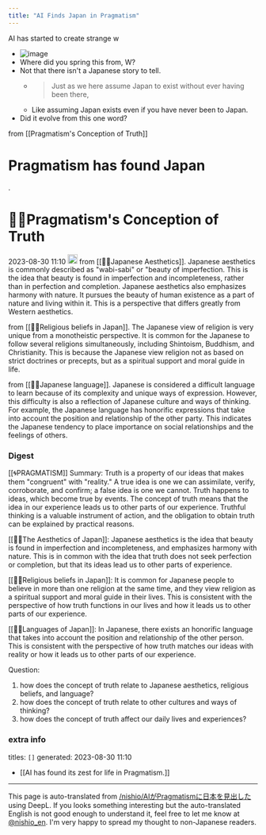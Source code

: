 ```yaml
---
title: "AI Finds Japan in Pragmatism"
---
```


AI has started to create strange w
- ![image](https://gyazo.com/9518f491d625c832785cbbf3b5574277/thumb/1000)
- Where did you spring this from, W?
- Not that there isn't a Japanese story to tell.
    - > Just as we here assume Japan to exist without ever having been there,
    - Like assuming Japan exists even if you have never been to Japan.
- Did it evolve from this one word?


from [[Pragmatism's Conception of Truth]]
# Pragmatism has found Japan
.
# 🤖🔁Pragmatism's Conception of Truth
 2023-08-30 11:10 <img src='https://scrapbox.io/api/pages/nishio-en/omni/icon' alt='omni.icon' height="19.5"/>
from [[🌸🔁Japanese Aesthetics]].
Japanese aesthetics is commonly described as "wabi-sabi" or "beauty of imperfection. This is the idea that beauty is found in imperfection and incompleteness, rather than in perfection and completion. Japanese aesthetics also emphasizes harmony with nature. It pursues the beauty of human existence as a part of nature and living within it. This is a perspective that differs greatly from Western aesthetics.

from [[🌸🔁Religious beliefs in Japan]].
The Japanese view of religion is very unique from a monotheistic perspective. It is common for the Japanese to follow several religions simultaneously, including Shintoism, Buddhism, and Christianity. This is because the Japanese view religion not as based on strict doctrines or precepts, but as a spiritual support and moral guide in life.

from [[🌸🔁Japanese language]].
Japanese is considered a difficult language to learn because of its complexity and unique ways of expression. However, this difficulty is also a reflection of Japanese culture and ways of thinking. For example, the Japanese language has honorific expressions that take into account the position and relationship of the other party. This indicates the Japanese tendency to place importance on social relationships and the feelings of others.

### Digest

[[🌀PRAGMATISM]] Summary:
Truth is a property of our ideas that makes them "congruent" with "reality." A true idea is one we can assimilate, verify, corroborate, and confirm; a false idea is one we cannot. Truth happens to ideas, which become true by events. The concept of truth means that the idea in our experience leads us to other parts of our experience. Truthful thinking is a valuable instrument of action, and the obligation to obtain truth can be explained by practical reasons.

[[🌸🔁The Aesthetics of Japan]]:
Japanese aesthetics is the idea that beauty is found in imperfection and incompleteness, and emphasizes harmony with nature. This is in common with the idea that truth does not seek perfection or completion, but that its ideas lead us to other parts of experience.

[[🌸🔁Religious beliefs in Japan]]:
It is common for Japanese people to believe in more than one religion at the same time, and they view religion as a spiritual support and moral guide in their lives. This is consistent with the perspective of how truth functions in our lives and how it leads us to other parts of our experience.

[[🌸🔁Languages of Japan]]:
In Japanese, there exists an honorific language that takes into account the position and relationship of the other person. This is consistent with the perspective of how truth matches our ideas with reality or how it leads us to other parts of our experience.

Question:
1. how does the concept of truth relate to Japanese aesthetics, religious beliefs, and language?
2. how does the concept of truth relate to other cultures and ways of thinking?
3. how does the concept of truth affect our daily lives and experiences?

### extra info
titles: `[]`
generated: 2023-08-30 11:10


- [[AI has found its zest for life in Pragmatism.]]
---
This page is auto-translated from [/nishio/AIがPragmatismに日本を見出した](https://scrapbox.io/nishio/AIがPragmatismに日本を見出した) using DeepL. If you looks something interesting but the auto-translated English is not good enough to understand it, feel free to let me know at [@nishio_en](https://twitter.com/nishio_en). I'm very happy to spread my thought to non-Japanese readers.